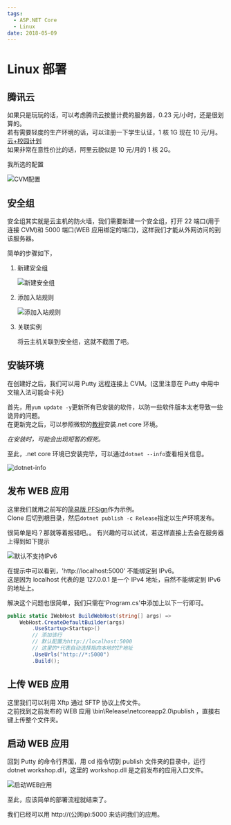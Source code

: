 ```yaml
---
tags:
  - ASP.NET Core
  - Linux
date: 2018-05-09
---
```


# Linux 部署

## 腾讯云

如果只是玩玩的话，可以考虑腾讯云按量计费的服务器，0.23 元/小时，还是很划算的。\
若有需要轻度的生产环境的话，可以注册一下学生认证，1 核 1G 现在 10 元/月。[云+校园计划](https://cloud.tencent.com/act/campus)\
如果非常在意性价比的话，阿里云貌似是 10 元/月的 1 核 2G。

我所选的配置

![CVM配置](../Images/ASPNETCore/Linux部署/CVM配置.png)

## 安全组

安全组其实就是云主机的防火墙，我们需要新建一个安全组，打开 22 端口(用于连接 CVM)和 5000 端口(WEB 应用绑定的端口)，这样我们才能从外网访问的到该服务器。

简单的步骤如下，

1. 新建安全组

   ![新建安全组](../Images/ASPNETCore/Linux部署/新建安全组.png)

2. 添加入站规则

   ![添加入站规则](../Images/ASPNETCore/Linux部署/添加入站规则.png)

3. 关联实例

   将云主机关联到安全组，这就不截图了吧。

## 安装环境

在创建好之后，我们可以用 Putty 远程连接上 CVM。(这里注意在 Putty 中用中文输入法可能会卡死)

首先，用`yum update -y`更新所有已安装的软件，以防一些软件版本太老导致一些诡异的问题。\
在更新完之后，可以参照微软的[教程](https://www.microsoft.com/net/learn/get-started/linux/centos)安装.net core 环境。

_在安装时，可能会出现短暂的假死。_

至此，.net core 环境已安装完毕，可以通过`dotnet --info`查看相关信息。

![dotnet-info](../Images/ASPNETCore/Linux部署/dotnet-info.png)

## 发布 WEB 应用

这里我们就用之前写的[简易版 PFSign](https://github.com/panfengstudio/workshop/tree/2018/05/05)作为示例。\
Clone 后切到根目录，然后`dotnet publish -c Release`指定以生产环境发布。

很简单是吗？那就等着报错吧。。
有兴趣的可以试试，若这样直接上去会在服务器上得到如下提示

![默认不支持IPv6](../Images/ASPNETCore/Linux部署/默认不支持IPv6.png)

在提示中可以看到，'http://localhost:5000' 不能绑定到 IPv6。\
这是因为 localhost 代表的是 127.0.0.1 是一个 IPv4 地址，自然不能绑定到 IPv6 的地址上。

解决这个问题也很简单，我们只需在'Program.cs'中添加上以下一行即可。

```csharp
public static IWebHost BuildWebHost(string[] args) =>
    WebHost.CreateDefaultBuilder(args)
        .UseStartup<Startup>()
        // 添加该行
        // 默认配置为http://localhost:5000
        // 这里的*代表自动选择指向本地的IP地址
        .UseUrls("http://*:5000")
        .Build();
```

## 上传 WEB 应用

这里我们可以利用 Xftp 通过 SFTP 协议上传文件。\
之前找到之前发布的 WEB 应用 \bin\Release\netcoreapp2.0\publish ，直接右键上传整个文件夹。

## 启动 WEB 应用

回到 Putty 的命令行界面，用 cd 指令切到 publish 文件夹的目录中，运行 dotnet workshop.dll，这里的 workshop.dll 是之前发布的应用入口文件。

![启动WEB应用](../Images/ASPNETCore/Linux部署/启动WEB应用.png)

至此，应该简单的部署流程就结束了。

我们已经可以用 http://(公网ip):5000 来访问我们的应用。
